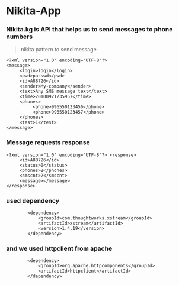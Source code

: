 # Nikita-App
### Nikita.kg is API that helps us to send messages to phone numbers
>nikita pattern to send message
```
<?xml version="1.0" encoding="UTF-8"?> 
<message>
     <login>login</login>
     <pwd>passwd</pwd>
     <id>A88726</id>
     <sender>My-company</sender>
     <text>Any SMS message text</text>
     <time>20100921235957</time>
     <phones>
          <phone>996550123456</phone>
          <phone>996550123457</phone>
     </phones>
     <test>1</test>
</message>
```
### Message requests response
```
<?xml version="1.0" encoding="UTF-8"?> <response>
     <id>A88726</id>
     <status>0</status>
     <phones>2</phones>
     <smscnt>2</smscnt>
     <message></message>
</response>
```

### used dependency
```
        <dependency>
            <groupId>com.thoughtworks.xstream</groupId>
            <artifactId>xstream</artifactId>
            <version>1.4.19</version>
        </dependency>
```
### and we used httpclient from apache
```
        <dependency>
            <groupId>org.apache.httpcomponents</groupId>
            <artifactId>httpclient</artifactId>
        </dependency>
```